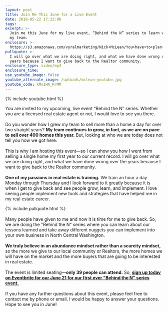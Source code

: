 ```yaml
---
layout: post
title: Join Me This June for a Live Event
date: 2018-05-22 17:32:00
tags:
excerpt: >-
  Join me this June for my live event, “Behind the N” series to learn what from
  my team.
enclosure: >-
  https://s3.amazonaws.com/vyralmarketing/Nick+McLean/You+have+to+plan+ahead+to+stay+ahead.mp4
pullquote: >-
  I will go over what we are doing right, and what we have done wrong over the
  years because I want to give back to the Realtor community.
enclosure_type: video/mp4
enclosure_time:
use_youtube_image: false
youtube_alternate_image: /uploads/mclean-youtube.jpg
youtube_code: kMs1HA_RrMM
---
```


{% include youtube.html %}

You are invited to my upcoming, live event “Behind the N” series. Whether you are a licensed real estate agent or not, I would love to see you there.  <br> <br>Do you wonder how I grew my team to sell more than a home a day for over two straight years? **My team continues to grow, in fact, as we are on pace to sell over 400 homes this year.** But, looking at who we are today does not tell you how we got here.<br> <br>This is why I am hosting this event—so I can show you how I went from selling a single home my first year to our current record. I will go over what we are doing right, and what we have done wrong over the years because I want to give back to the Realtor community.<br> <br>**One of my passions in real estate is training.** We train an hour a day Monday through Thursday and I look forward to it greatly because it is when I get to give back and see people grow, learn, and implement. I love seeing people implement new tools and strategies that have helped me in my real estate career.

{% include pullquote.html %}<br> <br>Many people have given to me and now it is time for me to give back. So, we are doing the "Behind the N" series where you can learn about our lessons learned and take away different nuggets you can implement into your own business in North Central Washington.<br> <br>**We truly believe in an abundance mindset rather than a scarcity mindset,** so the more we give to our local community or Realtors, the more homes we will have on the market and the more buyers that are going to be interested in real estate.<br> <br>The event is limited seating—**only 39 people can attend.** So, **[sign up today on Eventbrite for our June 21 for our first ever "Behind the N" series event.](https://www.eventbrite.com/e/behind-the-n-tickets-46111800637)**<br> <br>If you have any further questions about this event, please feel free to contact me by phone or email. I would be happy to answer your questions. Hope to see you in June!